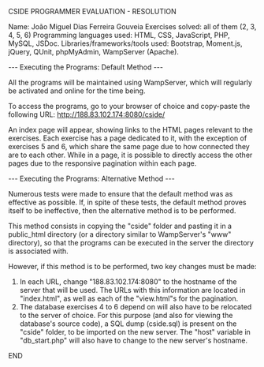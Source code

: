 CSIDE PROGRAMMER EVALUATION - RESOLUTION

Name: João Miguel Dias Ferreira Gouveia
Exercises solved: all of them (2, 3, 4, 5, 6)
Programming languages used: HTML, CSS, JavaScript, PHP, MySQL, JSDoc.
Libraries/frameworks/tools used: Bootstrap, Moment.js, jQuery, QUnit, phpMyAdmin, WampServer (Apache).

--- Executing the Programs: Default Method ---

All the programs will be maintained using WampServer, which will regularly be activated and online for
the time being.

To access the programs, go to your browser of choice and copy-paste the following URL:
http://188.83.102.174:8080/cside/

An index page will appear, showing links to the HTML pages relevant to the exercises. Each exercise
has a page dedicated to it, with the exception of exercises 5 and 6, which share the same page
due to how connected they are to each other. While in a page, it is possible to directly access the 
other pages due to the responsive pagination within each page.

--- Executing the Programs: Alternative Method ---

Numerous tests were made to ensure that the default method was as effective as possible. If, in spite
of these tests, the default method proves itself to be ineffective, then the alternative method is
to be performed.

This method consists in copying the "cside" folder and pasting it in a public_html directory
(or a directory similar to WampServer's "www" directory), so that the programs can be executed in the
server the directory is associated with.

However, if this method is to be performed, two key changes must be made:
1. In each URL, change "188.83.102.174:8080" to the hostname of the server that will be used. The
URLs with this information are located in "index.html", as well as each of the "view.html"s for the
pagination.
2. The database exercises 4 to 6 depend on will also have to be relocated to the server of choice. 
For this purpose (and also for viewing the database's source code), a SQL dump (cside.sql) is 
present on the "cside" folder, to be imported on the new server. The "host" variable in
"db_start.php" will also have to change to the new server's hostname.

END